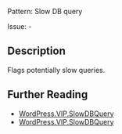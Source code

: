 Pattern: Slow DB query

Issue: -

## Description

Flags potentially slow queries.

## Further Reading

* [WordPress.VIP.SlowDBQuery](https://vip.wordpress.com/documentation/vip-go/code-review-blockers-warnings-notices/#uncached-pageload)
* [WordPress.VIP.SlowDBQuery](https://github.com/WordPress/WordPress-Coding-Standards/tree/develop/WordPress/Sniffs/VIP/SlowDBQuerySniff.php)
